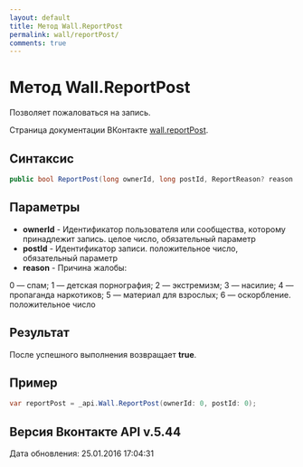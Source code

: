 ```yaml
---
layout: default
title: Метод Wall.ReportPost
permalink: wall/reportPost/
comments: true
---
```

# Метод Wall.ReportPost
Позволяет пожаловаться на запись.

Страница документации ВКонтакте [wall.reportPost](https://vk.com/dev/wall.reportPost).

## Синтаксис
``` csharp
public bool ReportPost(long ownerId, long postId, ReportReason? reason = null)
```

## Параметры
+ **ownerId** - Идентификатор пользователя или сообщества, которому принадлежит запись. целое число, обязательный параметр
+ **postId** - Идентификатор записи. положительное число, обязательный параметр
+ **reason** - Причина жалобы: 

0 — спам; 
1 — детская порнография; 
2 — экстремизм; 
3 — насилие; 
4 — пропаганда наркотиков; 
5 — материал для взрослых; 
6 — оскорбление. 
положительное число

## Результат
После успешного выполнения возвращает **true**.

## Пример
``` csharp
var reportPost = _api.Wall.ReportPost(ownerId: 0, postId: 0);
```

## Версия Вконтакте API v.5.44
Дата обновления: 25.01.2016 17:04:31
